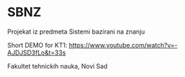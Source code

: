 # SBNZ
Projekat iz predmeta Sistemi bazirani na znanju

Short DEMO for KT1: https://www.youtube.com/watch?v=-AJDJSD3fLo&t=33s

Fakultet tehnickih nauka, Novi Sad
